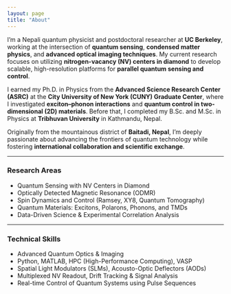 ```yaml
---
layout: page
title: "About"
---
```


I’m a Nepali quantum physicist and postdoctoral researcher at **UC Berkeley**, working at the intersection of **quantum sensing**, **condensed matter physics**, and **advanced optical imaging techniques**. My current research focuses on utilizing **nitrogen-vacancy (NV) centers in diamond** to develop scalable, high-resolution platforms for **parallel quantum sensing and control**.

I earned my Ph.D. in Physics from the **Advanced Science Research Center (ASRC)** at the **City University of New York (CUNY) Graduate Center**, where I investigated **exciton–phonon interactions** and **quantum control in two-dimensional (2D) materials**. Before that, I completed my B.Sc. and M.Sc. in Physics at **Tribhuvan University** in Kathmandu, Nepal.

Originally from the mountainous district of **Baitadi, Nepal**, I’m deeply passionate about advancing the frontiers of quantum technology while fostering **international collaboration and scientific exchange**.

---

### Research Areas
- Quantum Sensing with NV Centers in Diamond
- Optically Detected Magnetic Resonance (ODMR)
- Spin Dynamics and Control (Ramsey, XY8, Quantum Tomography)
- Quantum Materials: Excitons, Polarons, Phonons, and TMDs
- Data-Driven Science & Experimental Correlation Analysis

---

### Technical Skills
- Advanced Quantum Optics & Imaging
- Python, MATLAB, HPC (High-Performance Computing), VASP
- Spatial Light Modulators (SLMs), Acousto-Optic Deflectors (AODs)
- Multiplexed NV Readout, Drift Tracking & Signal Analysis
- Real-time Control of Quantum Systems using Pulse Sequences

